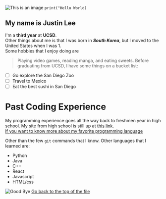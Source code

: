 ![This is an image](https://www.google.com/url?sa=i&url=https%3A%2F%2Fwww.kindpng.com%2Fimgv%2FiRwxwTT_hello-png-transparent-background-hello-clipart-png-download%2F&psig=AOvVaw2KO7Zb13wMqy21vxn1Osf_&ust=1632597296803000&source=images&cd=vfe&ved=0CAsQjRxqFwoTCLiDjYOpmPMCFQAAAAAdAAAAABAD)
`print("Hello World)`
## My name is Justin Lee
I'm a **third year** at **UCSD**. </br>
Other things about me is that I was born in ***South Korea***, but I moved to the United States when I was 1.  </br>
Some hobbies that I enjoy doing are
> Playing video games, reading manga, and eating sweets.
Before graduating from UCSD, I have some things on a bucket list:
- [ ] Go explore the San Diego Zoo
- [ ] Travel to Mexico
- [ ] Eat the best sushi in San Diego
# Past Coding Experience
My programming experience goes all the way back to freshmen year in high school. My site from high school is still up at [this link](http://justl2.gitastudent.online/). </br>
[If you want to know more about my favorite programming language](README.md) </br>

Other than the few `git` commands that I know. Other languages that I learned are:
- Python
- Java
- C++
- React
- Javascript
- HTML/css
  
![Good Bye](https://www.google.com/url?sa=i&url=https%3A%2F%2Fwww.pinclipart.com%2Fpindetail%2Fibhmmob_goodbye-png-image-free-download-hand-wave-emoji%2F&psig=AOvVaw3zI-ZfEP-QIiFcX1p6lwUP&ust=1632602746231000&source=images&cd=vfe&ved=0CAsQjRxqFwoTCKj4nam9mPMCFQAAAAAdAAAAABAD)
[Go back to the top of the file](#my-name-is-justin-lee)